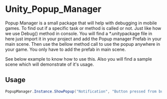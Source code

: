 # Unity_Popup_Manager
Popup Manager is a small package that will help with debugging in mobile games. To find out if a specific task or method is called or not. Just like how we use Debug() method in console. You will find a *.unitypackage file in here just import it in your project and add the Popup manager Prefab in your main scene. Then use the bellow method call to use the popup anywhere in your game. You only have to add the prefab in main scene.

See below example to know how to use this. Also you will find a sample scene which will demonstrate of it's usage.

## Usage

```c#
PopupManager.Instance.ShowPopup("Notification", "Button pressed from button 1");
```
